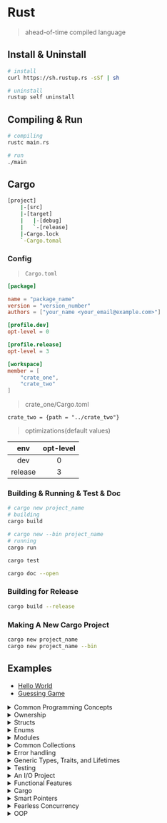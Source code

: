 # Rust

> ahead-of-time compiled language

## Install & Uninstall

```bash
# install
curl https://sh.rustup.rs -sSf | sh

# uninstall
rustup self uninstall
```

## Compiling & Run

```bash
# compiling
rustc main.rs

# run
./main
```

## Cargo

```bash
[project]
    |-[src]
    |-[target]
    |   |-[debug]
    |   `-[release]
    |-Cargo.lock
    `-Cargo.tomal

```

### Config

> `Cargo.toml`

```toml
[package]

name = "package_name"
version = "version_number"
authors = ["your_name <your_email@example.com>"]

[profile.dev]
opt-level = 0

[profile.release]
opt-level = 3

[workspace]
member = [
    "crate_one",
    "crate_two"
]
```

> crate_one/Cargo.toml

```tomal
crate_two = {path = "../crate_two"}
```

> optimizations(default values)

|env|opt-level|
|:---:|:---:|
|dev|0|
|release|3|

### Building & Running & Test & Doc

```bash
# cargo new project_name
# building
cargo build

# cargo new --bin project_name
# running
cargo run

cargo test

cargo doc --open
```

### Building for Release

```bash
cargo build --release
```

### Making A New Cargo Project

```bash
cargo new project_name
cargo new project_name --bin
```

## Examples

* [Hello World](./hello_world)
* [Guessing Game](./guessing_game)

<details>
<summary>Common Programming Concepts</summary>

* [Variables](./common_concepts/variables)
* [Data Types](./common_concepts/data_types)
* [Control flow - branches](./common_concepts/control_flow/control_flow_branches)
* [Control flow - loop](./common_concepts/control_flow/control_flow_loop)

</details>

<details>
<summary>Ownership</summary>

* [What is ownership](./ownership/ownership_what)
* [References & Borrowing](./ownership/ownership_references_borrowing)
* [Slice](./ownership/ownership_slices)

</details>

<details>
<summary>Structs</summary>

* [Defining Structs](./structs/defining_structs)
* [Example - Using Structs](./structs/rectangles)
* [Method Syntax](./structs/method_syntax)

</details>

<details>
<summary>Enums</summary>

* [Defining Enums](./enums/defining_enum)
* [Match](./enums/control_flow_match)
* [Control Flow - `if let`](./enums/if_let)

</details>

<details>
<summary>Modules</summary>

* [mod & Filesystem](./modules/mod_filesystem)
* [Controlling Visibility with `pub`](./modules/visibility_pub)
* [mod Demo](./modules/mod_demo)
* [Referring to Names in Different Modules](./modules/nested_modules)

</details>

<details>
<summary>Common Collections</summary>

* [Vectors](./common_collections/vectors)
* [Strings](./common_collections/strings)
* [Hash Maps](./common_collections/hash_maps)

</details>

<details>
<summary>Error handling</summary>

* [Unrecoverable Errors with `panic!`](./error_handling/unrecoverable_errors_panic)
* [Recoverable Errors with `Result`](./error_handling/recoverable_errors/)
* [To `panic!` or Not To `panic!`](./error_handling/panic_or_not_panic//)

</details>

<details>
<summary>Generic Types, Traits, and Lifetimes</summary>

* [Generic Data Types](./generic_types_traits_lifetimes/generic_data_types)
* [Traits](./generic_types_traits_lifetimes/traits)
* [Validating References with Lifetimes](./generic_types_traits_lifetimes/lifetime_syntax)

</details>

<details>
<summary>Testing</summary>

* [Writing tests](./testing/writing_tests)
* [Running tests](./testing/running_tests)
* [Test Organization](./testing/test_organization)

</details>

<details>
<summary>An I/O Project</summary>

* [Minigrep](./an_io_project/minigrep)

</details>

<details>
<summary>Functional Features</summary>

* [Closures](./functional_features/closures)
* [Iterators](./functional_features/iterators)

</details>

<details>
<summary>Cargo</summary>

* [Publishing a Crate](./cargo/publish_a_crate)
* [Demo](./cargo/art)

</details>

<details>
<summary>Smart Pointers</summary>

* [`Box<T>`](./smart_pointers/box_points)
* [`Deref`](./smart_pointers/deref_trait)
* [`Drop`](./smart_pointers/drop_trait)
* [`Rc<T>`](./smart_pointers/rc)
* [`RefCell<T>` and the Interior Mutability Pattern](./smart_pointers/refcell_interior_mutability)
* [Reference Cycles](./smart_pointers/reference_cycles)

</details>

<details>
<summary>Fearless Concurrency</summary>

* [Threads](./fearless_concurrency/threads)
* [Message Passing](./fearless_concurrency/message_passing)
* [Shared State](./fearless_concurrency/shared_state)

</details>

<details>
<summary>OOP</summary>

* [What is OO](./oop/what_is_oo)
* [Trait Objects](./oop/trait_objects)

</details>